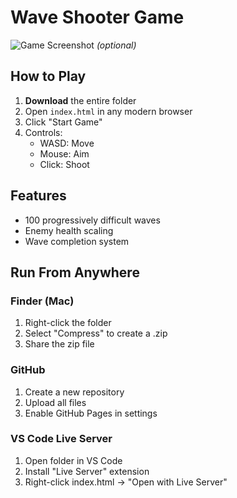 # Wave Shooter Game

![Game Screenshot](assets/screenshot.png) *(optional)*

## How to Play
1. **Download** the entire folder
2. Open `index.html` in any modern browser
3. Click "Start Game"
4. Controls:
   - WASD: Move
   - Mouse: Aim
   - Click: Shoot

## Features
- 100 progressively difficult waves
- Enemy health scaling
- Wave completion system

## Run From Anywhere
### Finder (Mac)
1. Right-click the folder
2. Select "Compress" to create a .zip
3. Share the zip file

### GitHub
1. Create a new repository
2. Upload all files
3. Enable GitHub Pages in settings

### VS Code Live Server
1. Open folder in VS Code
2. Install "Live Server" extension
3. Right-click index.html → "Open with Live Server"